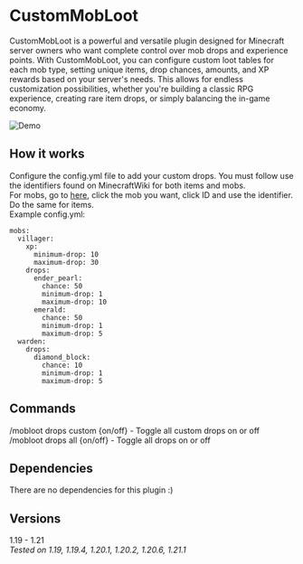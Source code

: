 # CustomMobLoot
CustomMobLoot is a powerful and versatile plugin designed for Minecraft server owners who want complete control over mob drops and experience points. With CustomMobLoot, you can configure custom loot tables for each mob type, setting unique items, drop chances, amounts, and XP rewards based on your server's needs. This allows for endless customization possibilities, whether you're building a classic RPG experience, creating rare item drops, or simply balancing the in-game economy.

![Demo](./resources/demo.gif)

## How it works
Configure the config.yml file to add your custom drops. You must follow use the identifiers found on MinecraftWiki for both items and mobs.  
For mobs, go to <a href="https://minecraft.wiki/w/Mob#List_of_mobs">here</a>, click the mob you want, click ID and use the identifier.  
Do the same for items.  
Example config.yml:
```
mobs:
  villager:
    xp:
      minimum-drop: 10
      maximum-drop: 30
    drops:
      ender_pearl:
        chance: 50
        minimum-drop: 1
        maximum-drop: 10
      emerald:
        chance: 50
        minimum-drop: 1
        maximum-drop: 5
  warden:
    drops:
      diamond_block:
        chance: 10
        minimum-drop: 1
        maximum-drop: 5
```

## Commands
/mobloot drops custom {on/off} - Toggle all custom drops on or off  
/mobloot drops all {on/off} - Toggle all drops on or off

## Dependencies
There are no dependencies for this plugin :)  

## Versions
1.19 - 1.21  
*Tested on 1.19, 1.19.4, 1.20.1, 1.20.2, 1.20.6, 1.21.1*
